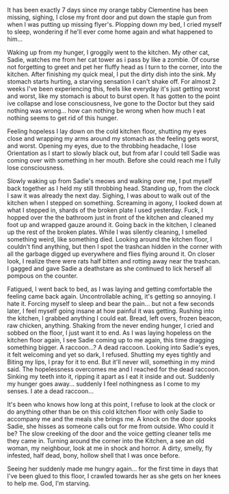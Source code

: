 It has been exactly  7 days since my orange tabby Clementine has been missing, sighing, I close my front door and put down the staple gun from when I was putting up missing flyer's. Plopping down my bed, I cried myself to sleep, wondering if he'll ever come home again and what happened to him...

Waking up from my hunger, I groggily went to the kitchen. My other cat, Sadie, watches me from her cat tower as i pass by like a zombie. Of course not forgetting to greet and pet her fluffy head as I turn to the corner, into the kitchen. After finishing my quick meal, I put the dirty dish into the sink. My stomach starts hurting, a starving sensation I can't shake off. For almost 2 weeks I've been experiencing this, feels like everyday it's just getting worst and worst, like my stomach is about to burst open. It has gotten to the point ive collapse and lose consciousness, Ive gone to the Doctor but they said nothing was wrong... how can nothing be wrong when how much I eat nothing seems to get rid of this hunger. 

Feeling hopeless I lay down on the cold kitchen floor, shutting my eyes close and wrapping my arms around my stomach as the feeling gets worst, and worst. Opening my eyes, due to the throbbing headache, I lose Orientation as I start to slowly black out, but from afar I could tell Sadie was coming over with something in her mouth. Before she could reach me I fully lose consciousness.

Slowly waking up from Sadie's meows and walking over me, I put myself back together as I held my still throbbing head. Standing up, from the clock I saw it was already the next day. Sighing, I was about to walk out of the kitchen when I stepped on something. Screaming in agony, I looked down at what I stepped in, shards of the broken plate I used yesterday. Fuck, I hopped over the the bathroom just in front of the kitchen and cleaned my foot up and wrapped gauze around it. Going back in the kitchen, I cleaned up the rest of the broken plates. While I was silently cleaning, I smelled something weird, like something died. Looking around the kitchen floor, I couldn't find anything, but then I spot the trashcan hidden in the corner with all the garbage digged up everywhere and flies flying around it. On closer look, I realize there were rats half bitten and rotting away near the trashcan. I gagged and gave Sadie a deathstare as she continued to lick herself all pompous on the counter. 

Fatigued, I went back to bed, as I was laying and getting comfortable the feeling came back again. Uncontrollable aching, it's getting so annoying. I hate it. Forcing myself to sleep and bear the pain... but not a few seconds later, I feel myself going insane at how painful it was getting. Rushing into the kitchen, I grabbed anything I could eat. Bread, left overs, frozen beacon, raw chicken, anything. Shaking from the never ending hunger, I cried and sobbed on the floor, I just want it to end. As I was laying hopeless on the kitchen floor again, I see Sadie coming up to me again, this time dragging something bigger. A raccoon...? A dead raccoon. Looking into Sadie's eyes, it felt welcoming and yet so dark, I refused. Shutting my eyes tightly and Biting my lips, I pray for it to end. But it'll never will, something in my mind said. The hopelessness overcomes me and I reached for the dead raccoon. Sinking my teeth into it, ripping it apart as I eat it inside and out. Suddenly my hunger goes away... suddenly I feel nothingness as I come to my senses. I ate a dead raccoon...

It's been who knows how long at this point, I refuse to look at the clock or do anything other than be on this cold kitchen floor with only Sadie to accompany me and the meals she brings me. A knock on the door spooks Sadie, she hisses as someone calls out for me from outside. Who could it be? The slow creeking of the door and the voice getting cleaner tells me they came in. Turning around the corner into the Kitchen, a see an old woman, my neighbour, look at me in shock and horror. A dirty, smelly, fly infested, half dead, bony, hollow shell that I was once before.

Seeing her suddenly made me hungry again... for the first time in days that I've been glued to this floor, I crawled towards her as she gets on her knees to help me. God, I'm starving.